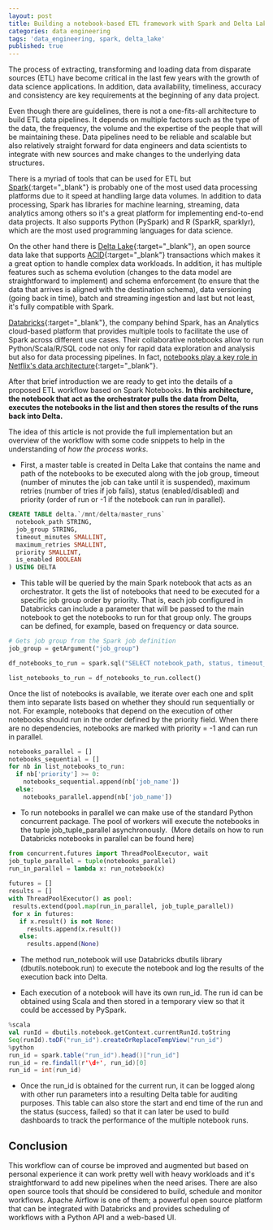 ```yaml
---
layout: post
title: Building a notebook-based ETL framework with Spark and Delta Lake
categories: data engineering
tags: 'data_engineering, spark, delta_lake'
published: true
---
```

The process of extracting, transforming and loading data from disparate sources (ETL) have become critical in the last few years with the growth of data science applications. In addition, data availability, timeliness, accuracy and consistency are key requirements at the beginning of any data project.

Even though there are guidelines, there is not a one-fits-all architecture to build ETL data pipelines. It depends on multiple factors such as the type of the data, the frequency, the volume and the expertise of the people that will be maintaining these. Data pipelines need to be reliable and scalable but also relatively straight forward for data engineers and data scientists to integrate with new sources and make changes to the underlying data structures.

There is a myriad of tools that can be used for ETL but [Spark](https://spark.apache.org/){:target="_blank"} is probably one of the most used data processing platforms due to it speed at handling large data volumes. In addition to data processing, Spark has libraries for machine learning, streaming, data analytics among others so it's a great platform for implementing end-to-end data projects. It also supports Python (PySpark) and R (SparkR, sparklyr), which are the most used programming languages for data science.

On the other hand there is [Delta Lake](https://delta.io/){:target="_blank"}, an open source data lake that supports [ACID](https://en.wikipedia.org/wiki/ACID){:target="_blank"} transactions which makes it a great option to handle complex data workloads. In addition, it has multiple features such as schema evolution (changes to the data model are straightforward to implement) and schema enforcement (to ensure that the data that arrives is aligned with the destination schema), data versioning (going back in time), batch and streaming ingestion and last but not least, it's fully compatible with Spark.

[Databricks](https://databricks.com/){:target="_blank"}, the company behind Spark, has an Analytics cloud-based platform that provides multiple tools to facilitate the use of Spark across different use cases. Their collaborative notebooks allow to run Python/Scala/R/SQL code not only for rapid data exploration and analysis but also for data processing pipelines. In fact, [notebooks play a key role in Netflix's data architecture](https://netflixtechblog.com/notebook-innovation-591ee3221233){:target="_blank"}.

After that brief introduction we are ready to get into the details of a proposed ETL workflow based on Spark Notebooks. **In this architecture, the notebook that act as the orchestrator pulls the data from Delta, executes the notebooks in the list and then stores the results of the runs back into Delta.**

The idea of this article is not provide the full implementation but an overview of the workflow with some code snippets to help in the understanding of *how the process works*.

- First, a master table is created in Delta Lake that contains the name and path of the notebooks to be executed along with the job group, timeout (number of minutes the job can take until it is suspended), maximum retries (number of tries if job fails), status (enabled/disabled) and priority (order of run or -1 if the notebook can run in parallel).

```sql
CREATE TABLE delta.`/mnt/delta/master_runs`
  notebook_path STRING,
  job_group STRING,
  timeout_minutes SMALLINT, 
  maximum_retries SMALLINT,
  priority SMALLINT,
  is_enabled BOOLEAN
) USING DELTA
```

- This table will be queried by the main Spark notebook that acts as an orchestrator. It gets the list of notebooks that need to be executed for a specific job group order by priority. That is, each job configured in Databricks can include a parameter that will be passed to the main notebook to get the notebooks to run for that group only. The groups can be defined, for example, based on frequency or data source.

```python
# Gets job group from the Spark job definition
job_group = getArgument("job_group")

df_notebooks_to_run = spark.sql("SELECT notebook_path, status, timeout_minutes, maximum_retries, priority FROM master_runs WHERE job_group = {} and is_enabled = True ORDER by priority".format(job_group)

list_notebooks_to_run = df_notebooks_to_run.collect()
```

Once the list of notebooks is available, we iterate over each one and split them into separate lists based on whether they should run sequentially or not. For example, notebooks that depend on the execution of other notebooks should run in the order defined by the priority field. When there are no dependencies, notebooks are marked with priority = -1 and can run in parallel.

```python
notebooks_parallel = []
notebooks_sequential = []
for nb in list_notebooks_to_run:
  if nb['priority'] >= 0:
    notebooks_sequential.append(nb['job_name'])
  else: 
    notebooks_parallel.append(nb['job_name'])
```

- To run notebooks in parallel we can make use of the standard Python concurrent package. The pool of workers will execute the notebooks in the tuple job_tuple_parallel asynchronously. 
(More details on how to run Databricks notebooks in parallel can be found here)

```python
from concurrent.futures import ThreadPoolExecutor, wait
job_tuple_parallel = tuple(notebooks_parallel)
run_in_parallel = lambda x: run_notebook(x) 
 
futures = [] 
results = [] 
with ThreadPoolExecutor() as pool: 
 results.extend(pool.map(run_in_parallel, job_tuple_parallel)) 
 for x in futures: 
   if x.result() is not None: 
     results.append(x.result()) 
   else: 
     results.append(None) 
```

- The method run_notebook will use Databricks dbutils library (dbutils.notebook.run) to execute the notebook and log the results of the execution back into Delta.

- Each execution of a notebook will have its own run_id. The run id can be obtained using Scala and then stored in a temporary view so that it could be accessed by PySpark.

```scala
%scala
val runId = dbutils.notebook.getContext.currentRunId.toString
Seq(runId).toDF("run_id").createOrReplaceTempView("run_id")
%python
run_id = spark.table("run_id").head()["run_id"]
run_id = re.findall(r'\d+', run_id)[0]
run_id = int(run_id)
```

- Once the run_id is obtained for the current run, it can be logged along with other run parameters into a resulting Delta table for auditing purposes. This table can also store the start and end time of the run and the status (success, failed) so that it can later be used to build dashboards to track the performance of the multiple notebook runs.

## Conclusion
This workflow can of course be improved and augmented but based on personal experience it can work pretty well with heavy workloads and it's straightforward to add new pipelines when the need arises. There are also open source tools that should be considered to build, schedule and monitor workflows. Apache Airflow is one of them; a powerful open source platform that can be integrated with Databricks and provides scheduling of workflows with a Python API and a web-based UI.
